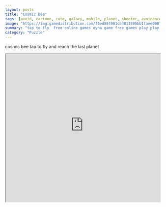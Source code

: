 ```yaml
---
layout: posts
title: "Cosmic Bee"
tags: [avoid, cartoon, cute, galaxy, mobile, planet, shooter, avoidance, bee, free, online, games, oyna, game, free, games, play, play, games]
image: "https://img.gamedistribution.com/f6ed884981cb4811805bb1faee000780-512x384.jpeg"
summary: "tap to fly  free online games oyna game free games play play games"
category: "Puzzle"
---
```


cosmic bee tap to fly and reach the last planet

<iframe width="100%" height="480px;" src="https://html5.gamedistribution.com/f6ed884981cb4811805bb1faee000780/"></iframe>